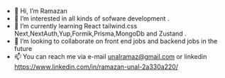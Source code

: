 - 👋 Hi, I’m Ramazan
- 👀 I’m interested in all kinds of  sofware development  .
- 🌱 I’m currently learning React tailwind.css Next,NextAuth,Yup,Formik,Prisma,MongoDb and Zustand .
- 💞️ I’m looking to collaborate on front end jobs and backend jobs in the future
- 📫 You can reach me via e-mail unalramaz@gmail.com or linkedin https://www.linkedin.com/in/ramazan-unal-2a330a220/



